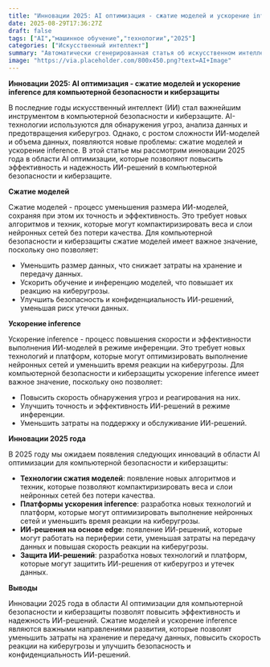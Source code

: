 ```yaml
---
title: "Инновации 2025: AI оптимизация - сжатие моделей и ускорение inference для в компьютерной безопасности и киберзащите"
date: 2025-08-29T17:36:27Z
draft: false
tags: ["AI","машинное обучение","технологии","2025"]
categories: ["Искусственный интеллект"]
summary: "Автоматически сгенерированная статья об искусственном интеллекте"
image: "https://via.placeholder.com/800x450.png?text=AI+Image"
---
```

**Инновации 2025: AI оптимизация - сжатие моделей и ускорение inference для компьютерной безопасности и киберзащиты**

В последние годы искусственный интеллект (ИИ) стал важнейшим инструментом в компьютерной безопасности и киберзащите. AI-технологии используются для обнаружения угроз, анализа данных и предотвращения киберугроз. Однако, с ростом сложности ИИ-моделей и объема данных, появляются новые проблемы: сжатие моделей и ускорение inference. В этой статье мы рассмотрим инновации 2025 года в области AI оптимизации, которые позволяют повысить эффективность и надежность ИИ-решений в компьютерной безопасности и киберзащите.

**Сжатие моделей**

Сжатие моделей - процесс уменьшения размера ИИ-моделей, сохраняя при этом их точность и эффективность. Это требует новых алгоритмов и техник, которые могут компактиризировать веса и слои нейронных сетей без потери качества. Для компьютерной безопасности и киберзащиты сжатие моделей имеет важное значение, поскольку оно позволяет:

* Уменьшить размер данных, что снижает затраты на хранение и передачу данных.
* Ускорить обучение и инференцию моделей, что повышает их реакцию на киберугрозы.
* Улучшить безопасность и конфиденциальность ИИ-решений, уменьшая риск утечки данных.

**Ускорение inference**

Ускорение inference - процесс повышения скорости и эффективности выполнения ИИ-моделей в режиме инференции. Это требует новых технологий и платформ, которые могут оптимизировать выполнение нейронных сетей и уменьшить время реакции на киберугрозы. Для компьютерной безопасности и киберзащиты ускорение inference имеет важное значение, поскольку оно позволяет:

* Повысить скорость обнаружения угроз и реагирования на них.
* Улучшить точность и эффективность ИИ-решений в режиме инференции.
* Уменьшить затраты на поддержку и обслуживание ИИ-решений.

**Инновации 2025 года**

В 2025 году мы ожидаем появления следующих инноваций в области AI оптимизации для компьютерной безопасности и киберзащиты:

* **Технологии сжатия моделей**: появление новых алгоритмов и техник, которые позволяют компактиризировать веса и слои нейронных сетей без потери качества.
* **Платформы ускорения inference**: разработка новых технологий и платформ, которые могут оптимизировать выполнение нейронных сетей и уменьшить время реакции на киберугрозы.
* **ИИ-решения на основе edge**: появление ИИ-решений, которые могут работать на периферии сети, уменьшая затраты на передачу данных и повышая скорость реакции на киберугрозы.
* **Защита ИИ-решений**: разработка новых технологий и платформ, которые могут защитить ИИ-решения от киберугроз и утечек данных.

**Выводы**

Инновации 2025 года в области AI оптимизации для компьютерной безопасности и киберзащиты позволят повысить эффективность и надежность ИИ-решений. Сжатие моделей и ускорение inference являются важными направлениями развития, которые позволят уменьшить затраты на хранение и передачу данных, повысить скорость реакции на киберугрозы и улучшить безопасность и конфиденциальность ИИ-решений.
